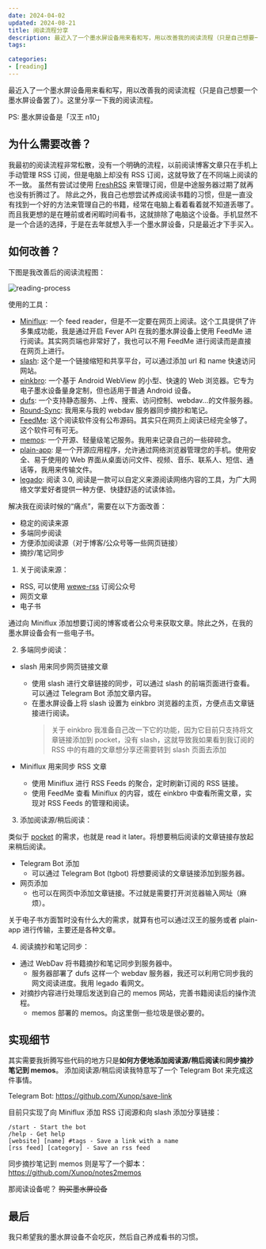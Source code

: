 ```yaml
---
date: 2024-04-02
updated: 2024-08-21
title: 阅读流程分享
description: 最近入了一个墨水屏设备用来看和写，用以改善我的阅读流程（只是自己想要一个墨水屏设备罢了）。这里分享一下我的阅读流程。PS":" 墨水屏设备是「汉王 n10」
tags:

categories:
- [reading]
---
```


最近入了一个墨水屏设备用来看和写，用以改善我的阅读流程（只是自己想要一个墨水屏设备罢了）。这里分享一下我的阅读流程。

PS: 墨水屏设备是「汉王 n10」

## 为什么需要改善？

我最初的阅读流程非常松散，没有一个明确的流程，以前阅读博客文章只在手机上手动管理 RSS 订阅，但是电脑上却没有 RSS 订阅，这就导致了在不同端上阅读的不一致。
虽然有尝试过使用 [FreshRSS](https://github.com/FreshRSS/FreshRSS) 来管理订阅，但是中途服务器过期了就再也没有折腾过了。
除此之外，我自己也想尝试养成阅读书籍的习惯，但是一直没有找到一个好的方法来管理自己的书籍，经常在电脑上看着看着就不知道丢哪了。
而且我更想的是在睡前或者闲暇时间看书，这就排除了电脑这个设备。手机显然不是一个合适的选择，于是在去年就想入手一个墨水屏设备，只是最近才下手买入。

## 如何改善？

下图是我改善后的阅读流程图：

![reading-process](https://github.com/Xunop/notes/blob/main/reading/resource/reading_flow.png?raw=true)

使用的工具：

- [Miniflux](https://github.com/miniflux/v2): 一个 feed reader，但是不一定要在网页上阅读。这个工具提供了许多集成功能，我是通过开启 Fever API 在我的墨水屏设备上使用 FeedMe 进行阅读。其实网页端也非常好了，我也可以不用 FeedMe 进行阅读而是直接在网页上进行。
- [slash](https://github.com/yourselfhosted/slash): 这个是一个链接缩短和共享平台，可以通过添加 url 和 name 快速访问网站。
- [einkbro](https://github.com/plateaukao/einkbro): 一个基于 Android WebView 的小型、快速的 Web 浏览器。它专为电子墨水设备量身定制，但也适用于普通 Android 设备。
- [dufs](https://github.com/sigoden/dufs): 一个支持静态服务、上传、搜索、访问控制、webdav...的文件服务器。
- [Round-Sync](https://github.com/newhinton/Round-Sync): 我用来与我的 webdav 服务器同步摘抄和笔记。
- [FeedMe](https://github.com/seazon/FeedMe): 这个阅读软件没有公布源码。其实只在网页上阅读已经完全够了。这个软件可有可无。
- [memos](https://github.com/usememos/memos): 一个开源、轻量级笔记服务。我用来记录自己的一些碎碎念。
- [plain-app](https://github.com/ismartcoding/plain-app): 是一个开源应用程序，允许通过网络浏览器管理您的手机。使用安全、易于使用的 Web 界面从桌面访问文件、视频、音乐、联系人、短信、通话等，我用来传输文件。
- [legado](https://github.com/gedoor/legado): 阅读 3.0, 阅读是一款可以自定义来源阅读网络内容的工具，为广大网络文学爱好者提供一种方便、快捷舒适的试读体验。

解决我在阅读时候的“痛点”，需要在以下方面改善：

- 稳定的阅读来源
- 多端同步阅读
- 方便添加阅读源（对于博客/公众号等一些网页链接）
- 摘抄/笔记同步

1. 关于阅读来源：

- RSS, 可以使用 [wewe-rss](https://github.com/cooderl/wewe-rss) 订阅公众号
- 网页文章
- 电子书

通过向 Miniflux 添加想要订阅的博客或者公众号来获取文章。除此之外，在我的墨水屏设备会有一些电子书。

2. 多端同步阅读：

- slash 用来同步网页链接文章

  - 使用 slash 进行文章链接的同步，可以通过 slash 的前端页面进行查看。可以通过 Telegram Bot 添加文章内容。
  - 在墨水屏设备上将 slash 设置为 einkbro 浏览器的主页，方便点击文章链接进行阅读。
    > 关于 einkbro 我准备自己改一下它的功能，因为它目前只支持将文章链接添加到 pocket，没有 slash，这就导致我如果看到我订阅的 RSS 中的有趣的文章想分享还需要转到 slash 页面去添加

- Miniflux 用来同步 RSS 文章

  - 使用 Miniflux 进行 RSS Feeds 的聚合，定时刷新订阅的 RSS 链接。
  - 使用 FeedMe 查看 Miniflux 的内容，或在 einkbro 中查看所需文章，实现对 RSS Feeds 的管理和阅读。

3. 添加阅读源/稍后阅读：

类似于 [pocket](https://getpocket.com/) 的需求，也就是 read it later。将想要稍后阅读的文章链接存放起来稍后阅读。

- Telegram Bot 添加
  - 可以通过 Telegram Bot (tgbot) 将想要阅读的文章链接添加到服务器。
- 网页添加
  - 也可以在网页中添加文章链接。不过就是需要打开浏览器输入网址（麻烦）。

关于电子书方面暂时没有什么大的需求，就算有也可以通过汉王的服务或者 plain-app 进行传输，主要还是各种文章。

4.  阅读摘抄和笔记同步：

- 通过 WebDav 将书籍摘抄和笔记同步到服务器中。
  - 服务器部署了 dufs 这样一个 webdav 服务器，我还可以利用它同步我的网文阅读进度。我用 legado 看网文。
- 对摘抄内容进行处理后发送到自己的 memos 网站，完善书籍阅读后的操作流程。
  - memos 部署的 memos。向这里倒一些垃圾是很必要的。

## 实现细节

其实需要我折腾写些代码的地方只是**如何方便地添加阅读源/稍后阅读**和**同步摘抄笔记到 memos**。
添加阅读源/稍后阅读我特意写了一个 Telegram Bot 来完成这件事情。

Telegram Bot: https://github.com/Xunop/save-link

目前只实现了向 Miniflux 添加 RSS 订阅源和向 slash 添加分享链接：

```
/start - Start the bot
/help - Get help
[website] [name] #tags - Save a link with a name
[rss feed] [category] - Save an rss feed
```

同步摘抄笔记到 memos 则是写了一个脚本：https://github.com/Xunop/notes2memos

那阅读设备呢？ ~~购买墨水屏设备~~

## 最后

我只希望我的墨水屏设备不会吃灰，然后自己养成看书的习惯。
